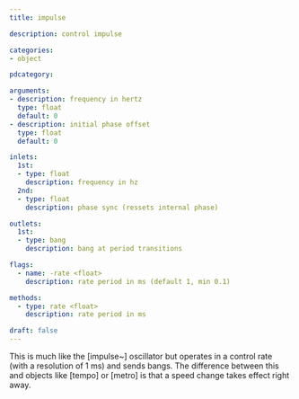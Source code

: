 ```yaml
---
title: impulse

description: control impulse

categories:
- object

pdcategory:

arguments:
- description: frequency in hertz
  type: float
  default: 0
- description: initial phase offset
  type: float
  default: 0

inlets:
  1st:
  - type: float
    description: frequency in hz
  2nd:
  - type: float
    description: phase sync (ressets internal phase)

outlets:
  1st:
  - type: bang
    description: bang at period transitions

flags:
  - name: -rate <float>
    description: rate period in ms (default 1, min 0.1)

methods:
  - type: rate <float>
    description: rate period in ms

draft: false
---
```


This is much like the [impulse~] oscillator but operates in a control rate (with a resolution of 1 ms) and sends bangs. The difference between this and objects like [tempo] or [metro] is that a speed change takes effect right away.

